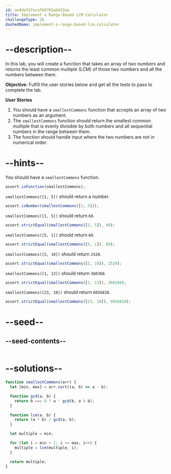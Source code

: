 ```yaml
---
id: ae9defd7acaf69703ab432ea
title: Implement a Range-Based LCM Calculator
challengeType: 26
dashedName: implement-a-range-based-lcm-calculator
---
```


# --description--

In this lab, you will create a function that takes an array of two numbers and returns the least common multiple (LCM) of those two numbers and all the numbers between them.

**Objective**: Fulfill the user stories below and get all the tests to pass to complete the lab.

**User Stories**

1. You should have a `smallestCommons` function that accepts an array of two numbers as an argument.
1. The `smallestCommons` function should return the smallest common multiple that is evenly divisible by both numbers and all sequential numbers in the range between them.
1. The function should handle input where the two numbers are not in numerical order.

# --hints--

You should have a `smallestCommons` function.

```js
assert.isFunction(smallestCommons);
```

`smallestCommons([1, 5])` should return a number.

```js
assert.isNumber(smallestCommons([1, 5]));
```

`smallestCommons([1, 5])` should return `60`.

```js
assert.strictEqual(smallestCommons([1, 5]), 60);
```

`smallestCommons([5, 1])` should return `60`.

```js
assert.strictEqual(smallestCommons([5, 1]), 60);
```

`smallestCommons([2, 10])` should return `2520`.

```js
assert.strictEqual(smallestCommons([2, 10]), 2520);
```

`smallestCommons([1, 13])` should return `360360`.

```js
assert.strictEqual(smallestCommons([1, 13]), 360360);
```

`smallestCommons([23, 18])` should return `6056820`.

```js
assert.strictEqual(smallestCommons([23, 18]), 6056820);
```

# --seed--

## --seed-contents--

```js

```

# --solutions--

```js
function smallestCommons(arr) {
  let [min, max] = arr.sort((a, b) => a - b);

  function gcd(a, b) {
    return b === 0 ? a : gcd(b, a % b);
  }

  function lcm(a, b) {
    return (a * b) / gcd(a, b);
  }

  let multiple = min;

  for (let i = min + 1; i <= max; i++) {
    multiple = lcm(multiple, i);
  }

  return multiple;
}
```
